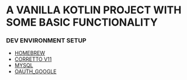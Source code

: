 # A VANILLA KOTLIN PROJECT WITH SOME BASIC FUNCTIONALITY

### DEV ENVIRONMENT SETUP
* [HOMEBREW](README/HOMEBREW.md)
* [CORRETTO V11](README/CORRETTO11.md)
* [MYSQL](README/MYSQL.md)
* [OAUTH_GOOGLE](README/OAUTH_GOOGLE.md)

